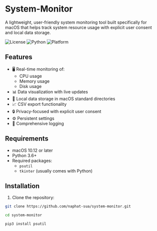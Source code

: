 # System-Monitor

A lightweight, user-friendly system monitoring tool built specifically for macOS that helps track system resource usage with explicit user consent and local data storage.

![License](https://img.shields.io/badge/license-MIT-blue.svg)
![Python](https://img.shields.io/badge/python-3.6+-green.svg)
![Platform](https://img.shields.io/badge/platform-macOS-lightgrey.svg)

## Features

- 🖥️ Real-time monitoring of:
  - CPU usage
  - Memory usage
  - Disk usage
- 📊 Data visualization with live updates
- 💾 Local data storage in macOS standard directories
- 📈 CSV export functionality
- 🔒 Privacy-focused with explicit user consent
- ⚙️ Persistent settings
- 📝 Comprehensive logging

## Requirements

- macOS 10.12 or later
- Python 3.6+
- Required packages:
  - `psutil`
  - `tkinter` (usually comes with Python)

## Installation

1. Clone the repository:
```bash
git clone https://github.com/naphat-sua/system-monitor.git

cd system-monitor

pip3 install psutil
